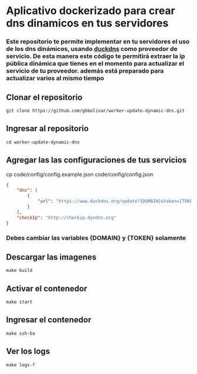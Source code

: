 # Aplicativo dockerizado para crear dns dinamicos en tus servidores
### Este repositorio te permite implementar en tu servidores el uso de los dns dinámicos, usando [duckdns](https://www.duckdns.org/) como proveedor de servicio. De esta manera este código te permitirá extraer la ip pública dinámica que tienes en el momento para actualizar el servicio de tu proveedor. además está preparado para actualizar varios al mismo tiempo
## Clonar el repositorio
```shell
git clone https://github.com/gbbolivar/worker-update-dynamic-dns.git
```
## Ingresar al repositorio
```shell
cd worker-update-dynamic-dns
```
## Agregar las las configuraciones de tus servicios
cp code/config/config.example.json code/config/config.json
```json
{
    "dns": [
        {
            "url": "https://www.duckdns.org/update?{DOMAIN}&token={TOKEN}&ip={IP-PUBLIC}"
        }
    ],
    "checkIp": "http://checkip.dyndns.org"
}
```
### Debes cambiar las variables {DOMAIN} y {TOKEN} solamente

## Descargar las imagenes
```shell
make build
```
## Activar el contenedor
```shell
make start
```
## Ingresar el contenedor
```shell
make ssh-ba
```
## Ver los logs
```shell
make logs-f
```